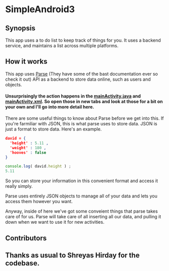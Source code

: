 # SimpleAndroid3

## Synopsis
This app uses a to do list to keep track of things for you. It uses a backend service, and maintains a list across multiple platforms. 

## How it works
This app uses [Parse](http://parse.com) (They have some of the bast documentation ever so check it out) API as a backend to store data online, such as users and objects. 

#### Unsurprisingly the action happens in the [mainActivity.java](https://github.com/DavidAwad/SimpleAndroid3/blob/master/app/src/main/java/edu/rutgers/rumad/rumadworkshopthree/completed/MainActivity.java) and [mainActivity.xml](https://github.com/DavidAwad/SimpleAndroid3/blob/master/app/src/main/res/layout/activity_main.xml). So open those in new tabs and look at those for a bit on your own and I'll go into more detail here.

There are some useful things to know about Parse before we get into this. If you're farmiliar with JSON, this is what parse uses to store data. JSON is just a format to store data. Here's an example. 
```JSON
david = {
  'height' : 5.11 ,
  'weight' : 180 ,
  'hooves' : false
} 
```
```JavaScript
console.log( david.height ) ; 
5.11
```
So you can store your information in this convenient format and access it really simply. 

Parse uses entirely JSON objects to manage all of your data and lets you access them however you want. 

Anyway, inside of here we've got some conveient things that parse takes care of for us. Parse will take care of all inserting all our data, and pulling it down when we want to use it for new activities. 


## Contributors 

## Thanks as usual to Shreyas Hirday for the codebase. 
